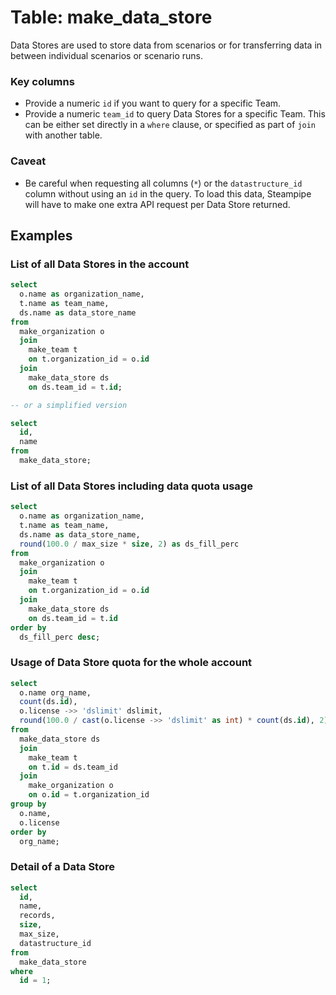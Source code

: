 # Table: make_data_store

Data Stores are used to store data from scenarios or for transferring data in between individual scenarios or scenario runs.

### Key columns
- Provide a numeric `id` if you want to query for a specific Team.
- Provide a numeric `team_id` to query Data Stores for a specific Team. This can be either set directly in a `where` clause, or specified as part of `join` with another table.

### Caveat
- Be careful when requesting all columns (`*`) or the `datastructure_id` column without using an `id` in the query. To load this data, Steampipe will have to make one extra API request per Data Store returned.

## Examples

### List of all Data Stores in the account

```sql
select
  o.name as organization_name,
  t.name as team_name,
  ds.name as data_store_name
from
  make_organization o
  join
    make_team t
    on t.organization_id = o.id
  join
    make_data_store ds
    on ds.team_id = t.id;

-- or a simplified version

select
  id,
  name
from
  make_data_store;
```

### List of all Data Stores including data quota usage

```sql
select
  o.name as organization_name,
  t.name as team_name,
  ds.name as data_store_name,
  round(100.0 / max_size * size, 2) as ds_fill_perc
from
  make_organization o
  join
    make_team t
    on t.organization_id = o.id
  join
    make_data_store ds
    on ds.team_id = t.id
order by
  ds_fill_perc desc;
```

### Usage of Data Store quota for the whole account

```sql
select
  o.name org_name,
  count(ds.id),
  o.license ->> 'dslimit' dslimit,
  round(100.0 / cast(o.license ->> 'dslimit' as int) * count(ds.id), 2) as usage_perc 
from
  make_data_store ds
  join
    make_team t
    on t.id = ds.team_id
  join
    make_organization o
    on o.id = t.organization_id
group by
  o.name,
  o.license
order by
  org_name;
```

### Detail of a Data Store

```sql
select
  id,
  name,
  records,
  size,
  max_size,
  datastructure_id
from
  make_data_store
where
  id = 1;
```
